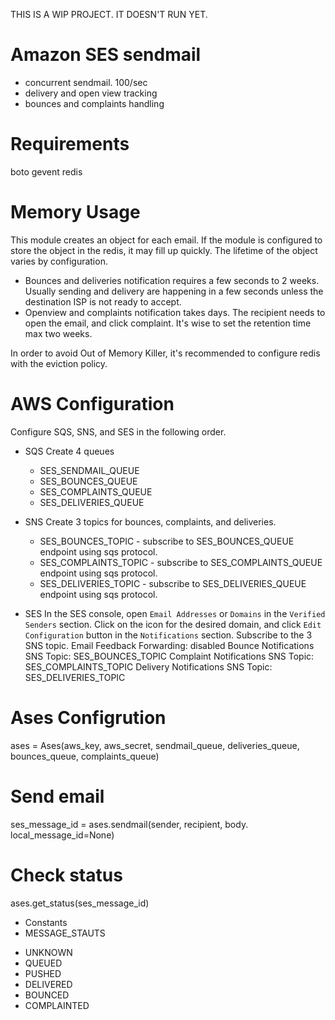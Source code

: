 THIS IS A WIP PROJECT. IT DOESN'T RUN YET.


Amazon SES sendmail
===================

* concurrent sendmail.  100/sec
* delivery and open view tracking
* bounces and complaints handling

Requirements
============
boto
gevent
redis

Memory Usage
============
This module creates an object for each email.  If the module is configured to store the object in the redis, it may fill up quickly.
The lifetime of the object varies by configuration. 

* Bounces and deliveries notification requires a few seconds to 2 weeks.  Usually sending and delivery are happening in a few seconds unless the destination ISP is not ready to accept.
* Openview and complaints notification takes days.  The recipient needs to open the email, and click complaint.   It's wise to set the retention time max two weeks.

In order to avoid Out of Memory Killer, it's recommended to configure redis with the eviction policy.

AWS Configuration
=============
Configure SQS, SNS, and SES in the following order.

* SQS
  Create 4 queues
	- SES_SENDMAIL_QUEUE
	- SES_BOUNCES_QUEUE
	- SES_COMPLAINTS_QUEUE
	- SES_DELIVERIES_QUEUE

* SNS
  Create 3 topics for bounces, complaints, and deliveries.
	- SES_BOUNCES_TOPIC - subscribe to SES_BOUNCES_QUEUE endpoint using sqs protocol.
	- SES_COMPLAINTS_TOPIC - subscribe to SES_COMPLAINTS_QUEUE endpoint using sqs protocol.
	- SES_DELIVERIES_TOPIC - subscribe to SES_DELIVERIES_QUEUE endpoint using sqs protocol.

* SES
  In the SES console, open `Email Addresses` or `Domains` in the `Verified Senders` section.  Click on the icon for the desired domain, and click `Edit Configuration` button in the `Notifications` section.
  Subscribe to the 3 SNS topic.
	Email Feedback Forwarding: 	disabled
	Bounce Notifications SNS Topic:   SES_BOUNCES_TOPIC
	Complaint Notifications SNS Topic: SES_COMPLAINTS_TOPIC
	Delivery Notifications SNS Topic:  SES_DELIVERIES_TOPIC

Ases Configrution
=================
ases = Ases(aws_key, aws_secret, sendmail_queue, deliveries_queue, bounces_queue, complaints_queue)

Send email
==========
ses_message_id = ases.sendmail(sender, recipient, body. local_message_id=None)

Check status
==============
ases.get_status(ses_message_id)

* Constants
 * MESSAGE_STAUTS
 - UNKNOWN
 - QUEUED
 - PUSHED
 - DELIVERED
 - BOUNCED
 - COMPLAINTED

